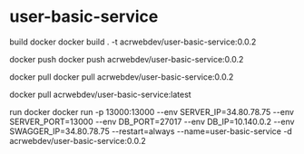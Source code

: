 # user-basic-service

build docker
docker build . -t acrwebdev/user-basic-service:0.0.2

docker push
docker push acrwebdev/user-basic-service:0.0.2

docker pull
docker pull acrwebdev/user-basic-service:0.0.2

docker pull acrwebdev/user-basic-service:latest

run docker
docker run -p 13000:13000 --env SERVER_IP=34.80.78.75 --env SERVER_PORT=13000 --env DB_PORT=27017 --env DB_IP=10.140.0.2 --env SWAGGER_IP=34.80.78.75 --restart=always --name=user-basic-service -d acrwebdev/user-basic-service:0.0.2

